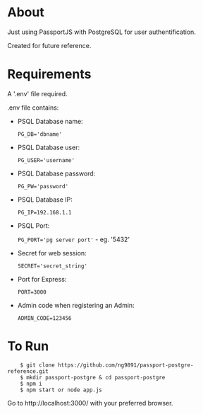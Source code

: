 # About
Just using PassportJS with PostgreSQL for user authentification.

Created for future reference.

# Requirements
A '.env' file required.

.env file contains:

- PSQL Database name:
  
  ```PG_DB='dbname'```

- PSQL Database user:
  
  ```PG_USER='username'```

- PSQL Database password:
  
  ```PG_PW='password'```

- PSQL Database IP:
  
  ```PG_IP=192.168.1.1```

- PSQL Port:
  
  ```PG_PORT='pg server port'``` - eg. '5432'

- Secret for web session:
  
  ```SECRET='secret_string'```

- Port for Express:
  
  ```PORT=3000```

- Admin code when registering an Admin:
  
  ```ADMIN_CODE=123456```

# To Run

```sh-session
    $ git clone https://github.com/ng9891/passport-postgre-reference.git
    $ mkdir passport-postgre & cd passport-postgre
    $ npm i
    $ npm start or node app.js
```

Go to http://localhost:3000/ with your preferred browser.